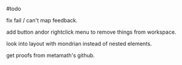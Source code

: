 #todo

fix fail / can't map feedback.

add button andor rightclick menu to remove things from workspace.

look into layout with mondrian instead of nested elements.

get proofs from metamath's github. 